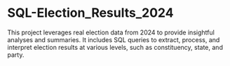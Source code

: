 # SQL-Election_Results_2024
This project leverages real election data from 2024 to provide insightful analyses and summaries. It includes SQL queries to extract, process, and interpret election results at various levels, such as constituency, state, and party.
